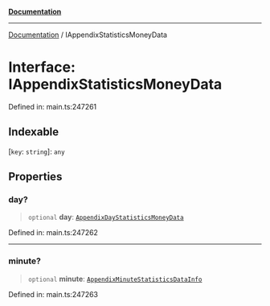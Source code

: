 [**Documentation**](../README.md)

***

[Documentation](../README.md) / IAppendixStatisticsMoneyData

# Interface: IAppendixStatisticsMoneyData

Defined in: main.ts:247261

## Indexable

\[`key`: `string`\]: `any`

## Properties

### day?

> `optional` **day**: [`AppendixDayStatisticsMoneyData`](../classes/AppendixDayStatisticsMoneyData.md)

Defined in: main.ts:247262

***

### minute?

> `optional` **minute**: [`AppendixMinuteStatisticsDataInfo`](../classes/AppendixMinuteStatisticsDataInfo.md)

Defined in: main.ts:247263

